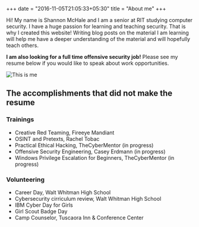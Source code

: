 +++
date = "2016-11-05T21:05:33+05:30"
title = "About me"
+++

Hi! My name is Shannon McHale and I am a senior at RIT studying computer security. I have a huge passion for learning and teaching security. That is why I created this website! Writing blog posts on the material I am learning will help me have a deeper understanding of the material and will hopefully teach others. 

**I am also looking for a full time offensive security job!** Please see my resume below if you would like to speak about work opportunities. 

![This is me][1]

## The accomplishments that did not make the resume 
### Trainings
+ Creative Red Teaming, Fireeye Mandiant
+ OSINT and Pretexts, Rachel Tobac
+ Practical Ethical Hacking, TheCyberMentor (in progress)
+ Offensive Security Engineering, Casey Erdmann (in progress)
+ Windows Privilege Escalation for Beginners, TheCyberMentor (in progress)

### Volunteering
+ Career Day, Walt Whitman High School
+ Cybersecurity cirriculum review, Walt Whitman High School
+ IBM Cyber Day for Girls
+ Girl Scout Badge Day 
+ Camp Counselor, Tuscaora Inn & Conference Center

[1]: /img/resume2.png
